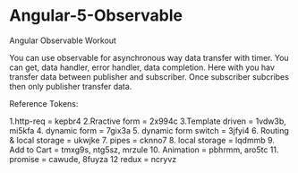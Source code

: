 # Angular-5-Observable
Angular Observable Workout

You can use observable for asynchronous way data transfer with timer.
You can get,
  data handler,
  error handler,
  data completion.
Here with you hav transfer data between publisher and subscriber.
Once subscriber subcribes then only publisher transfer data.


Reference Tokens:

1.http-req = kepbr4
2.Rractive form = 2x994c
3.Template driven = 1vdw3b, mi5kfa
4. dynamic form = 7gix3a
5. dynamic form switch = 3jfyi4
6. Routing & local storage = ukwjke
7. pipes = cknno7
8. local storage = lqdmmb
9. Add to Cart = tmxg9s, ntg5sz, mrzule
10. Animation = pbhrmm, aro5tc
11. promise = cawude, 8fuyza
12 redux = ncryvz
